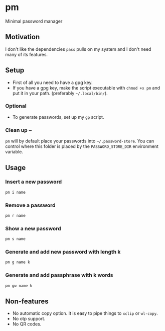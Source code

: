 # pm
Minimal password manager

## Motivation
 
I don't like the dependencies `pass` pulls on my system and I don't need many of its features.

## Setup
- First of all you need to have a gpg key.
- If you have a gpg key, make the script executable with `chmod +x pm` and put it in your path. (preferably `~/.local/bin/`).
### Optional
- To generate passwords, set up my `gp` script.
### Clean up ~
`pm` will by default place your passwords into `~/.password-store`. You can control where this folder is placed by the `PASSWORD_STORE_DIR` environment variable.
## Usage

### Insert a new password
```sh
pm i name
```
### Remove a password
```sh
pm r name
```
### Show a new password
```sh
pm s name
```
### Generate and add new password with length k
```sh
pm g name k
```
### Generate and add passphrase with k words
```sh
pm gw name k
```

## Non-features
- No automatic copy option. It is easy to pipe things to `xclip` or `wl-copy`.
- No otp support.
- No QR codes.
